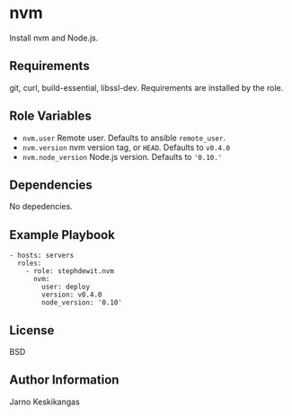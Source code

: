 nvm
========

Install nvm and Node.js.

Requirements
------------

git, curl, build-essential, libssl-dev. Requirements are installed by the role.

Role Variables
--------------

* `nvm.user` Remote user. Defaults to ansible `remote_user`.
* `nvm.version` nvm version tag, or `HEAD`. Defaults to `v0.4.0`
* `nvm.node_version` Node.js version. Defaults to `'0.10.'`

Dependencies
------------

No depedencies.

Example Playbook
-------------------------

    - hosts: servers
      roles:
        - role: stephdewit.nvm
          nvm:
            user: deploy
            version: v0.4.0
            node_version: '0.10'

License
-------

BSD

Author Information
------------------

Jarno Keskikangas
